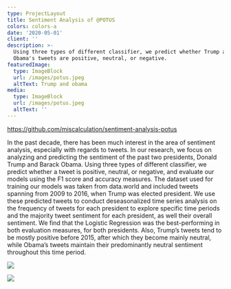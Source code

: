 ```yaml
---
type: ProjectLayout
title: Sentiment Analysis of @POTUS
colors: colors-a
date: '2020-05-01'
client: ''
description: >-
  Using three types of different classifier, we predict whether Trump and
  Obama's tweets are positive, neutral, or negative. 
featuredImage:
  type: ImageBlock
  url: /images/potus.jpeg
  altText: Trump and obama
media:
  type: ImageBlock
  url: /images/potus.jpeg
  altText: ''
---
```

<https://github.com/miscalculation/sentiment-analysis-potus>

In the past decade, there has been much interest in the area of sentiment analysis, especially with regards to tweets. In our research, we focus on analyzing and predicting the sentiment of the past two presidents, Donald Trump and Barack Obama. Using three types of different classifier, we predict whether a tweet is positive, neutral, or negative, and evaluate our models using the F1 score and accuracy measures. The dataset used for training our models was taken from data.world and included tweets spanning from 2009 to 2016, when Trump was elected president. We use these predicted tweets to conduct deseasonalized time series analysis on the frequency of tweets for each president to explore specific time periods and the majority tweet sentiment for each president, as well their overall sentiment. We find that the Logistic Regression was the best-performing in both evaluation measures, for both presidents. Also, Trump’s tweets tend to be mostly positive before 2015, after which they become mainly neutral, while Obama’s tweets maintain their predominantly neutral sentiment throughout this time period.

![](/images/Obama_Trump.png)

![](/images/671%20Poster%20Final.jpg)
